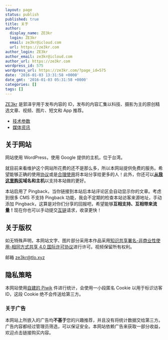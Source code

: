 ```yaml
---
layout: page
status: publish
published: true
title: 关于
author:
  display_name: ZE3kr
  login: ZE3kr
  email: ze3kr@icloud.com
  url: https://ze3kr.com
author_login: ZE3kr
author_email: ze3kr@icloud.com
author_url: https://ze3kr.com
wordpress_id: 575
wordpress_url: https://ze3kr.com/?page_id=575
date: '2016-01-03 13:31:58 +0000'
date_gmt: '2016-01-03 05:31:58 +0000'
categories: []
tags: []
---
```

<p><a href="https://ze3kr.com" target="_blank">ZE3kr</a> 是郭泽宇用于发布内容的 ID，发布的内容汇集以科技、摄影为主的原创精选文章、视频、图片、短文和 App 推荐。</p>
<ul>
<li><a href="https://ze3kr.com/specs/">技术参数</a></li>
<li><a href="https://ze3kr.com/press/">媒体资讯</a></li>
</ul>
<h2>关于网站</h2>
<p>网站使用 WordPress，使用 Google 提供的主机，位于台湾。</p>
<p>就目前来看维护这个网站所花费的还不是那么多，所以本网站提供免费的服务。希望能够正确的使用<a href="https://ze3kr.com/license/">协议</a>或是<a href="https://zh.wikisource.org/wiki/中华人民共和国著作权法#.E7.AC.AC.E5.9B.9B.E8.8A.82.E3.80.80.E6.9D.83.E5.88.A9.E7.9A.84.E9.99.90.E5.88.B6" target="_blank">合理使用</a>将本站分享给更多的人！此外，你还可以<strong><a href="https://domain.tloxygen.com/" target="_blank">从我这里购买</a>域名和主机</strong>以支持本站做的更好。</p>
<p>本站启用了 Pingback，当你链接到本站后本站评论区会自动显示你的文章。考虑到很多 CMS 不支持 Pingback 功能，我会不定期的检查本站访客来源地址，手动添加 Pingback，这算是对你们分享的回报吧，希望能够<strong>互相支持、互相带来流量！</strong>现在你也可以手动提交<a href="https://ze3kr.com/links/">互链</a>请求，收录更快！</p>
<h2>关于版权</h2>
<p><del></del>如无特殊声明，本网站文字、图片部分采用本作品采用<a href="https://creativecommons.org/licenses/by-nc-sa/4.0/" target="_blank" rel="license">知识共享署名-非商业性使用-相同方式共享 4.0 国际许可协议</a>进行许可。视频保留所有权利。</p>
<p>邮箱 <a href="mailto:ze3kr@tlo.xyz" target="_blank">ze3kr@tlo.xyz</a></p>
<h2>隐私策略</h2>
<p>本网站使用<a href="https://ze3kr.com/2016/01/piwik-wordpress/">自建的 Piwik</a> 件进行统计，会使用一小段匿名 Cookie 以用于标识访客 ID，这段 Cookie 绝不会传送给第三方。</p>
<h3>关于广告</h3>
<p>本网站上所嵌入的广告均<strong>不基于</strong>您的兴趣推荐，并且没有将统计数据交给第三方。广告内容都经过管理员筛选，可以保证安全。本网站依赖广告来获取一部分收益，欢迎点击链接购买内容。</p>

